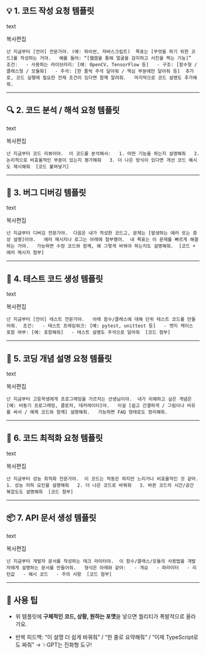 ## 💡 1. 코드 작성 요청 템플릿

text

복사편집

`넌 지금부터 [언어] 전문가야. (예: 파이썬, 자바스크립트)  목표는 [무엇을 하기 위한 코드]를 작성하는 거야.   예를 들어: “[웹캠을 통해 얼굴을 감지하고 사진을 찍는 기능]”  조건:   - 사용하는 라이브러리: [예: OpenCV, TensorFlow 등]   - 구조: [함수형 / 클래스형 / 모듈화]   - 주석: [한 줄씩 주석 달아줘 / 핵심 부분에만 달아줘 등]  추가로, 코드 실행에 필요한 전제 조건이 있다면 함께 알려줘.   마지막으로 코드 설명도 추가해줘.`

---

## 🔍 2. 코드 분석 / 해석 요청 템플릿

text

복사편집

`넌 지금부터 코드 리뷰어야.  이 코드를 분석해서:   1. 어떤 기능을 하는지 설명해줘   2. 논리적으로 비효율적인 부분이 있는지 평가해줘   3. 더 나은 방식이 있다면 개선 코드 예시도 제시해줘  [코드 붙여넣기]`

---

## 🔧 3. 버그 디버깅 템플릿

text

복사편집

`넌 지금부터 디버깅 전문가야.  다음은 내가 작성한 코드고, 문제는 [발생하는 에러 또는 증상 설명]이야.   에러 메시지나 로그는 아래에 첨부했어.  내 목표는 이 문제를 빠르게 해결하는 거야.   가능하면 수정 코드와 함께, 왜 그렇게 바꿔야 하는지도 설명해줘.  [코드 + 에러 메시지 첨부]`

---

## 🧪 4. 테스트 코드 생성 템플릿

text

복사편집

`넌 지금부터 [언어] 테스트 전문가야.   아래 함수/클래스에 대해 단위 테스트 코드를 만들어줘.  조건:   - 테스트 프레임워크: [예: pytest, unittest 등]   - 엣지 케이스 포함 여부: [예: 포함해줘]   - 테스트 설명도 주석으로 달아줘  [코드 첨부]`

---

## 🧠 5. 코딩 개념 설명 요청 템플릿

text

복사편집

`넌 지금부터 고등학생에게 프로그래밍을 가르치는 선생님이야.  내가 이해하고 싶은 개념은 [예: 비동기 프로그래밍, 클로저, 데커레이터]야.   이걸 [쉽고 간결하게 / 그림이나 비유를 써서 / 예제 코드와 함께] 설명해줘.   가능하면 FAQ 형태로도 정리해줘.`

---

## 🧩 6. 코드 최적화 요청 템플릿

text

복사편집

`넌 지금부터 성능 최적화 전문가야.  이 코드는 작동은 하지만 느리거나 비효율적인 것 같아.   1. 성능 저하 요인을 설명해줘   2. 더 나은 코드로 바꿔줘   3. 바뀐 코드의 시간/공간 복잡도도 설명해줘  [코드 첨부]`

---

## 📦 7. API 문서 생성 템플릿

text

복사편집

`넌 지금부터 개발자 문서를 작성하는 테크 라이터야.  이 함수/클래스/모듈의 사용법을 개발자에게 설명하는 문서를 만들어줘.   형식은 아래와 같아:   - 개요   - 파라미터   - 리턴값   - 예시 코드   - 주의 사항  [코드 첨부]`

---

## 🧠 사용 팁

- 위 템플릿에 **구체적인 코드, 상황, 원하는 포맷**을 넣으면 퀄리티가 폭발적으로 올라가요.
    
- 반복 피드백: “이 설명 더 쉽게 바꿔줘” / “한 줄로 요약해줘” / “이제 TypeScript로도 짜줘” → ✨GPT는 진화형 도구!